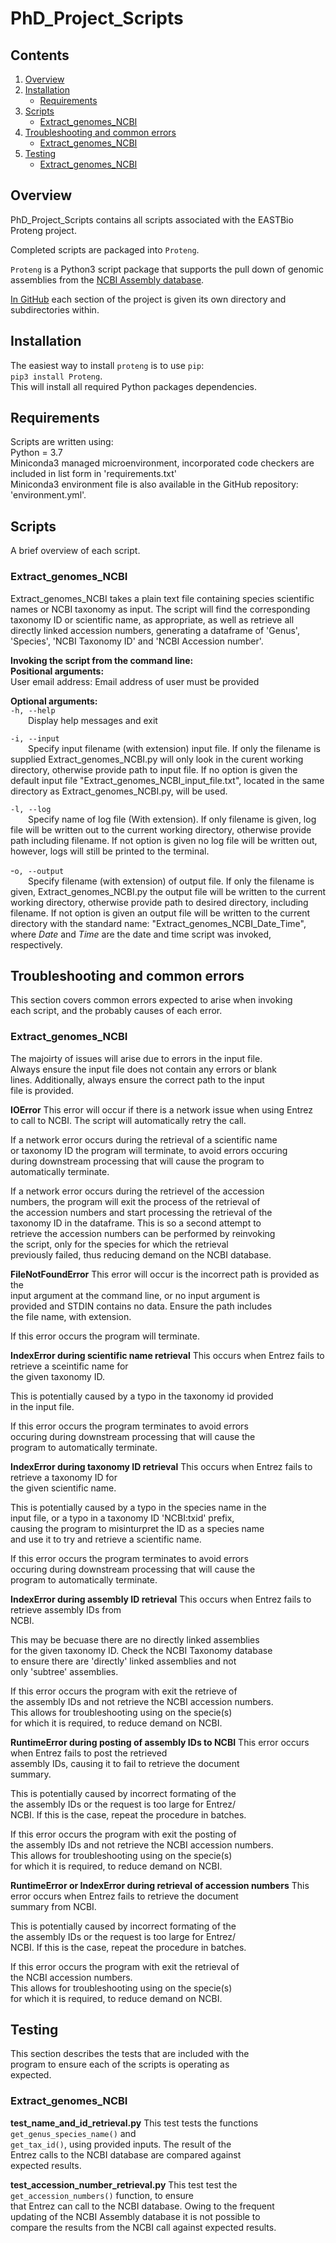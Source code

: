 # PhD_Project_Scripts

## Contents

1. [Overview](#Overview)
2. [Installation](#Installation)
    - [Requirements](#Requirements)
3. [Scripts](#Scripts)
    - [Extract_genomes_NCBI](#Extract_genomes_NCBI)
4. [Troubleshooting and common errors](#Troubleshooting-and-common-errors)
    - [Extract_genomes_NCBI](#Extract_genomes_NCBI)
5. [Testing](#Testing)
    - [Extract_genomes_NCBI](#Extract_genomes_NCBI)

## Overview

PhD_Project_Scripts contains all scripts associated with the EASTBio Proteng project.

Completed scripts are packaged into `Proteng`.

`Proteng` is a Python3 script package that supports the pull down of genomic assemblies from the [NCBI Assembly database](https://www.ncbi.nlm.nih.gov/assembly).

[In GitHub](https://github.com/HobnobMancer/PhD_Project_Scripts) each section of the project is given its own directory and subdirectories within.

## Installation

The easiest way to install `proteng` is to use `pip`:\
`pip3 install Proteng`.\
This will install all required Python packages dependencies.

## Requirements

Scripts are written using:\
Python = 3.7\
Miniconda3 managed microenvironment, incorporated code checkers are included in list form in 'requirements.txt'\
Miniconda3 environment file is also available in the GitHub repository: 'environment.yml'.

## Scripts

A brief overview of each script.

### Extract_genomes_NCBI

Extract_genomes_NCBI takes a plain text file containing species scientific names or NCBI taxonomy as input. The script will find the corresponding taxonomy ID or scientific name, as appropriate, as well as retrieve all directly linked accession numbers, generating a dataframe of 'Genus', 'Species', 'NCBI Taxonomy ID' and 'NCBI Accession number'.

**Invoking the script from the command line:**\
**Positional arguments:**\
User email address: Email address of user must be provided

**Optional arguments:**\
`-h, --help`\
&emsp;&emsp;Display help messages and exit

`-i, --input`\
&emsp;&emsp;Specify input filename (with extension) input file.
If only the filename is supplied Extract_genomes_NCBI.py
will only look in the curent working directory, otherwise
provide path to input file.
If no option is given the default input file
"Extract_genomes_NCBI_input_file.txt", located in the
same directory as Extract_genomes_NCBI.py, will be used.

`-l, --log`\
&emsp;&emsp;Specify name of log file (With extension).
If only filename is given, log file will be written out
to the current working directory, otherwise provide path
including filename.
If not option is given no log file will be written out,
however, logs will still be printed to the terminal.

-`o, --output`\
&emsp;&emsp;Specify filename (with extension) of output file.
If only the filename is given, Extract_genomes_NCBI.py
the output file will be written to the current working
directory, otherwise provide path to desired directory,
including filename.
If not option is given an output file will be written to
the current directory with the standard name:
"Extract_genomes_NCBI_Date_Time", where _Date_ and _Time_
are the date and time script was invoked, respectively.

## Troubleshooting and common errors

This section covers common errors expected to arise when invoking\
each script, and the probably causes of each error.

### Extract_genomes_NCBI

The majoirty of issues will arise due to errors in the input file.\
Always ensure the input file does not contain any errors or blank\
lines. Additionally, always ensure the correct path to the input\
file is provided.

**IOError**
This error will occur if there is a network issue when using Entrez\
to call to NCBI. The script will automatically retry the call.

If a network error occurs during the retrieval of a scientific name\
or taxonomy ID the program will terminate, to avoid errors occuring\
during downstream processing that will cause the program to\
automatically terminate.

If a network error occurs during the retrievel of the accession\
numbers, the program will exit the process of the retrieval of\
the accession numbers and start processing the retrieval of the\
taxonomy ID in the dataframe. This is so a second attempt to\
retrieve the accession numbers can be performed by reinvoking\
the script, only for the species for which the retrieval\
previously failed, thus reducing demand on the NCBI database.

**FileNotFoundError**
This error will occur is the incorrect path is provided as the\
input argument at the command line, or no input argument is\
provided and STDIN contains no data. Ensure the path includes\
the file name, with extension.

If this error occurs the program will terminate.

**IndexError during scientific name retrieval**
This occurs when Entrez fails to retrieve a sceintific name for\
the given taxonomy ID.

This is potentially caused by a typo in the taxonomy id provided\
in the input file.

If this error occurs the program terminates to avoid errors\
occuring during downstream processing that will cause the\
program to automatically terminate.

**IndexError during taxonomy ID retrieval**
This occurs when Entrez fails to retrieve a taxonomy ID for\
the given scientific name.

This is potentially caused by a typo in the species name in the\
input file, or a typo in a taxonomy ID 'NCBI:txid' prefix,\
causing the program to misinturpret the ID as a species name\
and use it to try and retrieve a scientific name.

If this error occurs the program terminates to avoid errors\
occuring during downstream processing that will cause the\
program to automatically terminate.

**IndexError during assembly ID retrieval**
This occurs when Entrez fails to retrieve assembly IDs from\
NCBI.

This may be becuase there are no directly linked assemblies\
for the given taxonomy ID. Check the NCBI Taxonomy database\
to ensure there are 'directly' linked assemblies and not\
only 'subtree' assemblies.

If this error occurs the program with exit the retrieve of\
the assembly IDs and not retrieve the NCBI accession numbers.\
This allows for troubleshooting using on the specie(s)\
for which it is required, to reduce demand on NCBI.

**RuntimeError during posting of assembly IDs to NCBI**
This error occurs when Entrez fails to post the retrieved\
assembly IDs, causing it to fail to retrieve the document\
summary.

This is potentially caused by incorrect formating of the\
the assembly IDs or the request is too large for Entrez/\
NCBI. If this is the case, repeat the procedure in batches.

If this error occurs the program with exit the posting of\
the assembly IDs and not retrieve the NCBI accession numbers.\
This allows for troubleshooting using on the specie(s)\
for which it is required, to reduce demand on NCBI.

**RuntimeError or IndexError during retrieval of accession numbers**
This error occurs when Entrez fails to retrieve the document\
summary from NCBI.

This is potentially caused by incorrect formating of the\
the assembly IDs or the request is too large for Entrez/\
NCBI. If this is the case, repeat the procedure in batches.

If this error occurs the program with exit the retrieval of\
the NCBI accession numbers.\
This allows for troubleshooting using on the specie(s)\
for which it is required, to reduce demand on NCBI.

## Testing

This section describes the tests that are included with the\
program to ensure each of the scripts is operating as\
expected.

### Extract_genomes_NCBI

**test_name_and_id_retrieval.py**
This test tests the functions `get_genus_species_name()` and\
`get_tax_id()`, using provided inputs. The result of the\
Entrez calls to the NCBI database are compared against\
expected results.

**test_accession_number_retrieval.py**
This test test the `get_accession_numbers()` function, to ensure\
that Entrez can call to the NCBI database. Owing to the frequent\
updating of the NCBI Assembly database it is not possible to\
compare the results from the NCBI call against expected results.
